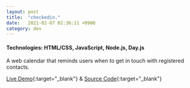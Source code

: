 ```yaml
---
layout: post
title:  "checkedin."
date:   2021-02-07 02:36:11 +0900
category: dev
---
```

<!-- commented out gif to minimalise dev portfolio layout on jinyoung.xyz -->
<!-- <a href="https://jinyoungch0i.github.io/checkedin./">
    <img src="{{site.base_url}}/dev/assets/images/checkedin.gif" alt='checkedIn dynamic demo' width="500">
</a> -->

#### **Technologies**: HTML/CSS, JavaScript, Node.js, Day.js

A web calendar that reminds users when to get in touch with registered contacts.

[<u>Live Demo</u>](https://jinyoungch0i.github.io/checkedin./public/){:target="_blank"} & [<u>Source Code</u>](https://github.com/jinyoungch0i/checkedin.){:target="_blank"}
